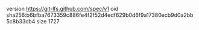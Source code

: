 version https://git-lfs.github.com/spec/v1
oid sha256:b6bfba7673359c886fe4f2f52d4edf629b0d6f9a17380ecb9d0a2bb5c8b33cb4
size 1727
